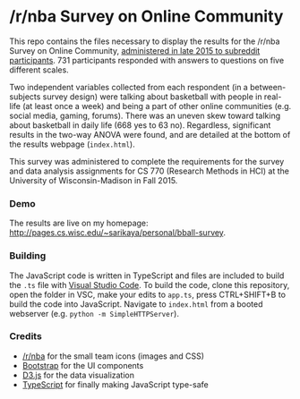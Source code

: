 # /r/nba Survey on Online Community 

This repo contains the files necessary to display the results for the /r/nba Survey on Online Community, [administered in late 2015 to subreddit participants](https://www.reddit.com/r/nba/comments/3tuvh6/help_me_understand_online_communication_in_rnba/).  731 participants responded with answers to questions on five different scales.  

Two independent variables collected from each respondent (in a between-subjects survey design) were talking about basketball with people in real-life (at least once a week) and being a part of other online communities (e.g. social media, gaming, forums).  There was an uneven skew toward talking about basketball in daily life (668 yes to 63 no).  Regardless, significant results in the two-way ANOVA were found, and are detailed at the bottom of the results webpage (`index.html`).

This survey was administered to complete the requirements for the survey and data analysis assignments for CS 770 (Research Methods in HCI) at the University of Wisconsin-Madison in Fall 2015.

### Demo

The results are live on my homepage: http://pages.cs.wisc.edu/~sarikaya/personal/bball-survey.

### Building

The JavaScript code is written in TypeScript and files are included to build the `.ts` file with [Visual Studio Code](https://code.visualstudio.com/).  To build the code, clone this repository, open the folder in VSC, make your edits to `app.ts`, press CTRL+SHIFT+B to build the code into JavaScript.  Navigate to `index.html` from a booted webserver (e.g. `python -m SimpleHTTPServer`).

### Credits

* [/r/nba](http://reddit.com/r/nba) for the small team icons (images and CSS)
* [Bootstrap](http://getbootstrap.com) for the UI components
* [D3.js](http://d3js.org) for the data visualization
* [TypeScript](http://www.typescriptlang.org/) for finally making JavaScript type-safe
